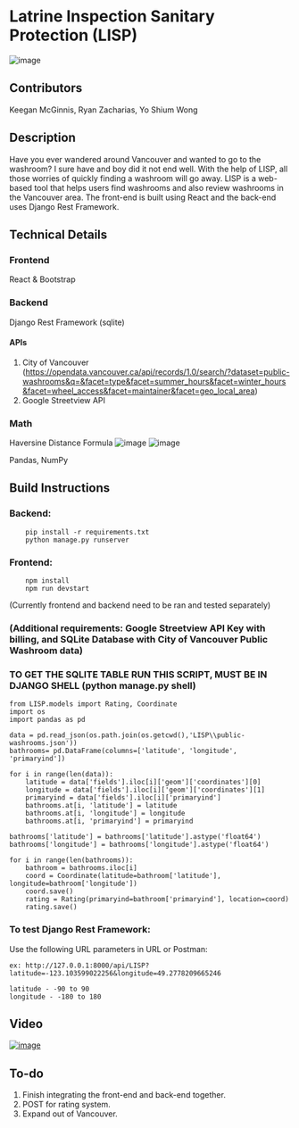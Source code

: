 # Latrine Inspection Sanitary Protection (LISP)
![image](https://user-images.githubusercontent.com/31518615/98459006-55829700-2164-11eb-9e64-950a55509fea.png)

## Contributors
Keegan McGinnis, Ryan Zacharias, Yo Shium Wong

## Description
Have you ever wandered around Vancouver and wanted to go to the washroom? I sure have and boy did it not end well. With the help of LISP, all those worries of quickly finding a washroom will go away. LISP is a web-based tool that helps users find washrooms and also review washrooms in the Vancouver area.  The front-end is built using React and the back-end uses Django Rest Framework. 


## Technical Details
### Frontend
React & Bootstrap
### Backend
Django Rest Framework (sqlite)
#### APIs
1) City of Vancouver (https://opendata.vancouver.ca/api/records/1.0/search/?dataset=public-washrooms&q=&facet=type&facet=summer_hours&facet=winter_hours&facet=wheel_access&facet=maintainer&facet=geo_local_area)
2) Google Streetview API
### Math
Haversine Distance Formula
![image](https://user-images.githubusercontent.com/31518615/98458961-ed33b580-2163-11eb-9877-b39d652dcaed.png)
![image](https://user-images.githubusercontent.com/31518615/98458966-f6248700-2163-11eb-96ad-5910d4423771.png)


Pandas, NumPy


## Build Instructions
### Backend:
```
    pip install -r requirements.txt   
    python manage.py runserver
```    
### Frontend:
``` 
    npm install
    npm run devstart
```
(Currently frontend and backend need to be ran and tested separately)


### (Additional requirements: Google Streetview API Key with billing, and SQLite Database with City of Vancouver Public Washroom data)
### TO GET THE SQLITE TABLE RUN THIS SCRIPT, MUST BE IN DJANGO SHELL (python manage.py shell)
```
from LISP.models import Rating, Coordinate
import os
import pandas as pd

data = pd.read_json(os.path.join(os.getcwd(),'LISP\\public-washrooms.json'))
bathrooms= pd.DataFrame(columns=['latitude', 'longitude', 'primaryind'])

for i in range(len(data)):
    latitude = data['fields'].iloc[i]['geom']['coordinates'][0]
    longitude = data['fields'].iloc[i]['geom']['coordinates'][1]
    primaryind = data['fields'].iloc[i]['primaryind']
    bathrooms.at[i, 'latitude'] = latitude
    bathrooms.at[i, 'longitude'] = longitude
    bathrooms.at[i, 'primaryind'] = primaryind
    
bathrooms['latitude'] = bathrooms['latitude'].astype('float64')
bathrooms['longitude'] = bathrooms['longitude'].astype('float64')

for i in range(len(bathrooms)):
    bathroom = bathrooms.iloc[i]
    coord = Coordinate(latitude=bathroom['latitude'], longitude=bathroom['longitude'])
    coord.save()
    rating = Rating(primaryind=bathroom['primaryind'], location=coord)
    rating.save()
```

### To test Django Rest Framework:
Use the following URL parameters in URL or Postman:
```
ex: http://127.0.0.1:8000/api/LISP?latitude=-123.103599022256&longitude=49.2778209665246

latitude - -90 to 90
longitude - -180 to 180
```

## Video
[![image](https://user-images.githubusercontent.com/31518615/98458699-6b428d00-2161-11eb-9ec7-50962629f755.png)](https://www.youtube.com/watch?v=BxmaIsAKQD4)

## To-do
1. Finish integrating the front-end and back-end together.
2. POST for rating system.
3. Expand out of Vancouver.

